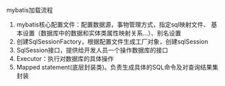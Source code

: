 mybatis加载流程
1. mybatis核心配置文件：配置数据源，事物管理方式，指定sql映射文件、
基本设置（数据库中的数据和实体类属性映射关系...）、别名设置
2. 创建SqlSessionFactory，根据配置文件生成工厂对象，创建sqlSession
3. SqlSession接口，提供给开发人员一个操作数据库的接口
4. Executor：执行对数据库的具体操作
5. Mapped statement(底层封装类)。负责生成具体的SQL命令及对查询结果集封装